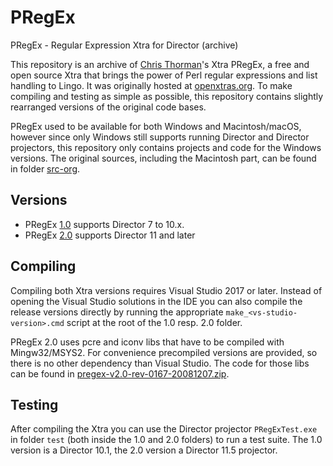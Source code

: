 # PRegEx
PRegEx - Regular Expression Xtra for Director (archive)

This repository is an archive of [Chris Thorman](https://gitlab.com/cthorman)'s Xtra PRegEx, a free and open source Xtra that brings the power of Perl regular expressions and list handling to Lingo. It was originally hosted at [openxtras.org](https://openxtras.org/pregex/). To make compiling and testing as simple as possible, this repository contains slightly rearranged versions of the original code bases.

PRegEx used to be available for both Windows and Macintosh/macOS, however since only Windows still supports running Director and Director projectors, this repository only contains projects and code for the Windows versions. The original sources, including the Macintosh part, can be found in folder [src-org](src-org/).

## Versions

- PRegEx [1.0](1.0/) supports Director 7 to 10.x.
- PRegEx [2.0](2.0/) supports Director 11 and later

## Compiling

Compiling both Xtra versions requires Visual Studio 2017 or later. Instead of opening the Visual Studio solutions in the IDE you can also compile the release versions directly by running the appropriate `make_<vs-studio-version>.cmd` script at the root of the 1.0 resp. 2.0 folder.

PRegEx 2.0 uses pcre and iconv libs that have to be compiled with Mingw32/MSYS2. For convenience precompiled versions are provided, so there is no other dependency than Visual Studio. The code for those libs can be found in [pregex-v2.0-rev-0167-20081207.zip](src-org/pregex-v2.0-rev-0167-20081207.zip).

## Testing

After compiling the Xtra you can use the Director projector `PRegExTest.exe` in folder `test` (both inside the 1.0 and 2.0 folders) to run a test suite. The 1.0 version is a Director 10.1, the 2.0 version a Director 11.5 projector.
